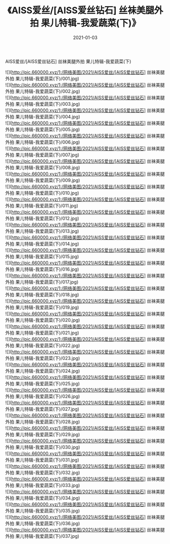 ﻿---
layout: post
title:  《AISS爱丝/[AISS爱丝钻石] 丝袜美腿外拍 果儿特辑-我爱蔬菜(下)》
date:   2021-01-03
img: http://pic.660000.xyz/1:/网络美图/2021/AISS爱丝/[AISS爱丝钻石] 丝袜美腿外拍 果儿特辑-我爱蔬菜(下)/000.jpg
categories: [美女, 清纯, 唯美]
---

AISS爱丝/[AISS爱丝钻石] 丝袜美腿外拍 果儿特辑-我爱蔬菜(下)

 ![](http://pic.660000.xyz/1:/网络美图/2021/AISS爱丝/[AISS爱丝钻石] 丝袜美腿外拍 果儿特辑-我爱蔬菜(下)/001.jpg) <br>![](http://pic.660000.xyz/1:/网络美图/2021/AISS爱丝/[AISS爱丝钻石] 丝袜美腿外拍 果儿特辑-我爱蔬菜(下)/002.jpg) <br>![](http://pic.660000.xyz/1:/网络美图/2021/AISS爱丝/[AISS爱丝钻石] 丝袜美腿外拍 果儿特辑-我爱蔬菜(下)/003.jpg) <br>![](http://pic.660000.xyz/1:/网络美图/2021/AISS爱丝/[AISS爱丝钻石] 丝袜美腿外拍 果儿特辑-我爱蔬菜(下)/004.jpg) <br>![](http://pic.660000.xyz/1:/网络美图/2021/AISS爱丝/[AISS爱丝钻石] 丝袜美腿外拍 果儿特辑-我爱蔬菜(下)/005.jpg) <br>![](http://pic.660000.xyz/1:/网络美图/2021/AISS爱丝/[AISS爱丝钻石] 丝袜美腿外拍 果儿特辑-我爱蔬菜(下)/006.jpg) <br>![](http://pic.660000.xyz/1:/网络美图/2021/AISS爱丝/[AISS爱丝钻石] 丝袜美腿外拍 果儿特辑-我爱蔬菜(下)/007.jpg) <br>![](http://pic.660000.xyz/1:/网络美图/2021/AISS爱丝/[AISS爱丝钻石] 丝袜美腿外拍 果儿特辑-我爱蔬菜(下)/008.jpg) <br>![](http://pic.660000.xyz/1:/网络美图/2021/AISS爱丝/[AISS爱丝钻石] 丝袜美腿外拍 果儿特辑-我爱蔬菜(下)/009.jpg) <br>![](http://pic.660000.xyz/1:/网络美图/2021/AISS爱丝/[AISS爱丝钻石] 丝袜美腿外拍 果儿特辑-我爱蔬菜(下)/010.jpg) <br>![](http://pic.660000.xyz/1:/网络美图/2021/AISS爱丝/[AISS爱丝钻石] 丝袜美腿外拍 果儿特辑-我爱蔬菜(下)/011.jpg) <br>![](http://pic.660000.xyz/1:/网络美图/2021/AISS爱丝/[AISS爱丝钻石] 丝袜美腿外拍 果儿特辑-我爱蔬菜(下)/012.jpg) <br>![](http://pic.660000.xyz/1:/网络美图/2021/AISS爱丝/[AISS爱丝钻石] 丝袜美腿外拍 果儿特辑-我爱蔬菜(下)/013.jpg) <br>![](http://pic.660000.xyz/1:/网络美图/2021/AISS爱丝/[AISS爱丝钻石] 丝袜美腿外拍 果儿特辑-我爱蔬菜(下)/014.jpg) <br>![](http://pic.660000.xyz/1:/网络美图/2021/AISS爱丝/[AISS爱丝钻石] 丝袜美腿外拍 果儿特辑-我爱蔬菜(下)/015.jpg) <br>![](http://pic.660000.xyz/1:/网络美图/2021/AISS爱丝/[AISS爱丝钻石] 丝袜美腿外拍 果儿特辑-我爱蔬菜(下)/016.jpg) <br>![](http://pic.660000.xyz/1:/网络美图/2021/AISS爱丝/[AISS爱丝钻石] 丝袜美腿外拍 果儿特辑-我爱蔬菜(下)/017.jpg) <br>![](http://pic.660000.xyz/1:/网络美图/2021/AISS爱丝/[AISS爱丝钻石] 丝袜美腿外拍 果儿特辑-我爱蔬菜(下)/018.jpg) <br>![](http://pic.660000.xyz/1:/网络美图/2021/AISS爱丝/[AISS爱丝钻石] 丝袜美腿外拍 果儿特辑-我爱蔬菜(下)/019.jpg) <br>![](http://pic.660000.xyz/1:/网络美图/2021/AISS爱丝/[AISS爱丝钻石] 丝袜美腿外拍 果儿特辑-我爱蔬菜(下)/020.jpg) <br>![](http://pic.660000.xyz/1:/网络美图/2021/AISS爱丝/[AISS爱丝钻石] 丝袜美腿外拍 果儿特辑-我爱蔬菜(下)/021.jpg) <br>![](http://pic.660000.xyz/1:/网络美图/2021/AISS爱丝/[AISS爱丝钻石] 丝袜美腿外拍 果儿特辑-我爱蔬菜(下)/022.jpg) <br>![](http://pic.660000.xyz/1:/网络美图/2021/AISS爱丝/[AISS爱丝钻石] 丝袜美腿外拍 果儿特辑-我爱蔬菜(下)/023.jpg) <br>![](http://pic.660000.xyz/1:/网络美图/2021/AISS爱丝/[AISS爱丝钻石] 丝袜美腿外拍 果儿特辑-我爱蔬菜(下)/024.jpg) <br>![](http://pic.660000.xyz/1:/网络美图/2021/AISS爱丝/[AISS爱丝钻石] 丝袜美腿外拍 果儿特辑-我爱蔬菜(下)/025.jpg) <br>![](http://pic.660000.xyz/1:/网络美图/2021/AISS爱丝/[AISS爱丝钻石] 丝袜美腿外拍 果儿特辑-我爱蔬菜(下)/026.jpg) <br>![](http://pic.660000.xyz/1:/网络美图/2021/AISS爱丝/[AISS爱丝钻石] 丝袜美腿外拍 果儿特辑-我爱蔬菜(下)/027.jpg) <br>![](http://pic.660000.xyz/1:/网络美图/2021/AISS爱丝/[AISS爱丝钻石] 丝袜美腿外拍 果儿特辑-我爱蔬菜(下)/028.jpg) <br>![](http://pic.660000.xyz/1:/网络美图/2021/AISS爱丝/[AISS爱丝钻石] 丝袜美腿外拍 果儿特辑-我爱蔬菜(下)/029.jpg) <br>![](http://pic.660000.xyz/1:/网络美图/2021/AISS爱丝/[AISS爱丝钻石] 丝袜美腿外拍 果儿特辑-我爱蔬菜(下)/030.jpg) <br>![](http://pic.660000.xyz/1:/网络美图/2021/AISS爱丝/[AISS爱丝钻石] 丝袜美腿外拍 果儿特辑-我爱蔬菜(下)/031.jpg) <br>![](http://pic.660000.xyz/1:/网络美图/2021/AISS爱丝/[AISS爱丝钻石] 丝袜美腿外拍 果儿特辑-我爱蔬菜(下)/032.jpg) <br>![](http://pic.660000.xyz/1:/网络美图/2021/AISS爱丝/[AISS爱丝钻石] 丝袜美腿外拍 果儿特辑-我爱蔬菜(下)/033.jpg) <br>![](http://pic.660000.xyz/1:/网络美图/2021/AISS爱丝/[AISS爱丝钻石] 丝袜美腿外拍 果儿特辑-我爱蔬菜(下)/034.jpg) <br>![](http://pic.660000.xyz/1:/网络美图/2021/AISS爱丝/[AISS爱丝钻石] 丝袜美腿外拍 果儿特辑-我爱蔬菜(下)/035.jpg) <br>![](http://pic.660000.xyz/1:/网络美图/2021/AISS爱丝/[AISS爱丝钻石] 丝袜美腿外拍 果儿特辑-我爱蔬菜(下)/036.jpg) <br>![](http://pic.660000.xyz/1:/网络美图/2021/AISS爱丝/[AISS爱丝钻石] 丝袜美腿外拍 果儿特辑-我爱蔬菜(下)/037.jpg) <br>